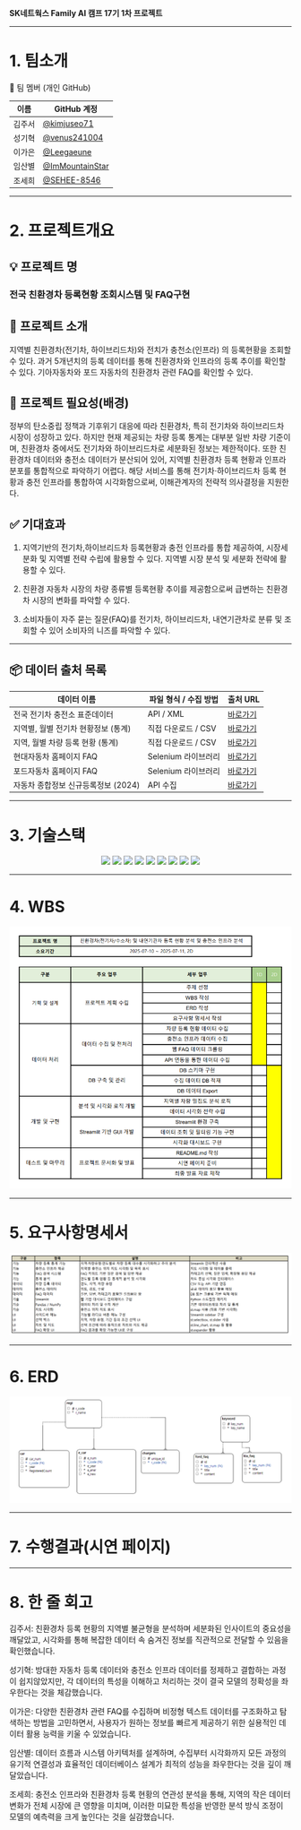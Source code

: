 **SK네트웍스 Family AI 캠프 17기 1차 프로젝트**

---

# 1. 팀소개

👥 팀 멤버 (개인 GitHub)

| 이름  | GitHub 계정                                    |
| ----- | ---------------------------------------------- |
| 김주서 | [@kimjuseo71](https://github.com/kimjuseo71)   |
| 성기혁 | [@venus241004](https://github.com/venus241004) |
| 이가은 | [@Leegaeune](https://github.com/Leegaeune)     |
| 임산별 | [@ImMountainStar](https://github.com/ImMountainStar) |
| 조세희 | [@SEHEE-8546](https://github.com/SEHEE-8546)   |

---

# 2. 프로젝트개요

## 💡 프로젝트 명

### 전국 친환경차 등록현황 조회시스템 및  FAQ구현 

## 🌟 프로젝트 소개

 지역별 친환경차(전기차, 하이브리드차)와 전치가 충천소(인프라) 의 등록현황을 조회할 수 있다. 
과거 5개년치의 등록 데이터를 통해 친환경차와 인프라의 등록 추이를 확인할 수 있다. 
기아자동차와 포드 자동차의 친환경차 관련 FAQ를 확인할 수 있다.

## 🚀 프로젝트 필요성(배경)

 정부의 탄소중립 정책과 기후위기 대응에 따라 친환경차, 특히 전기차와 하이브리드차 시장이 성장하고 있다. 
하지만 현재 제공되는 차량 등록 통계는 대부분 일반 차량 기준이며, 친환경차 중에서도 전기차와 하이브리드차로 세분화된 정보는 제한적이다.
또한 친환경차 데이터와 충전소 데이터가 분산되어 있어, 지역별 친환경차 등록 현황과 인프라 분포를 통합적으로 파악하기 어렵다. 
해당 서비스를 통해 전기차·하이브리드차 등록 현황과 충전 인프라를 통합하여 시각화함으로써, 이해관계자의 전략적 의사결정을 지원한다.


## ✅ 기대효과

1. 지역기반의 전기차,하이브리드차 등록현황과 충전 인프라를 통합 제공하여, 시장세분화 및 지역별 전략 수립에 활용할 수 있다.  지역별 시장 분석 및 세분화 전략에 활용할 수 있다. 

2.  친환경 자동차 시장의 차량 종류별 등록현황 추이를 제공함으로써 급변하는 친환경차 시장의 변화를 파악할 수 있다. 

3.  소비자들이 자주 묻는 질문(FAQ)를 전기차, 하이브리드차, 내연기관차로 분류 및 조회할 수 있어 소비자의 니즈를 파악할 수 있다. 


---

## 📦 데이터 출처 목록

| 데이터 이름                           | 파일 형식 / 수집 방법 | 출처 URL |
|--------------------------------------|------------------------|----------|
| 전국 전기차 충전소 표준데이터         | API / XML              | [바로가기](https://www.data.go.kr/data/15013115/standard.do) |
| 지역별, 월별 전기차 현황정보 (통계)   | 직접 다운로드 / CSV    | [바로가기](https://www.data.go.kr/data/15039554/fileData.do) |
| 지역, 월별 차량 등록 현황 (통계)      | 직접 다운로드 / CSV    | [바로가기](https://stat.molit.go.kr/portal/cate/statView.do?hRsId=58&hFormId=5498&hSelectId=1244&hPoint=00&hAppr=1&hDivEng=&oFileName=&rFileName=&midpath=&sFormId=5498&sStyleNum=562&settingRadio=xlsx) |
| 현대자동차 홈페이지 FAQ               | Selenium 라이브러리     | [바로가기](https://www.hyundai.co.kr/main/mainRecommend) |
| 포드자동차 홈페이지 FAQ              | Selenium 라이브러리     | [바로가기](https://www.frontierford.com/faq/ford-electric-lineup.htm?srsltid=AfmBOooBqN_a6WwQzWidD_fI7v7RV0FVtLepfbByBUO7VGRhPYe_fvdT) |
| 자동차 종합정보 신규등록정보 (2024)   | API 수집                | [바로가기](https://www.stgdata.co.kr/data/15059401/openapi.do?recommendDataYn=Y) |

---

# 3. 기술스택
<p align="center">
  <img src="https://img.shields.io/badge/Python-3776AB?style=for-the-badge&logo=python&logoColor=white">
  <img src="https://img.shields.io/badge/Streamlit-FF4B4B?style=for-the-badge&logo=streamlit&logoColor=white">
  <img src="https://img.shields.io/badge/Pandas-150458?style=for-the-badge&logo=pandas&logoColor=white">
  <img src="https://img.shields.io/badge/NumPy-013243?style=for-the-badge&logo=numpy&logoColor=white">
  <img src="https://img.shields.io/badge/Matplotlib-CB3B27?style=for-the-badge&logo=matplotlib&logoColor=white">
  <img src="https://img.shields.io/badge/MySQL-4479A1?style=for-the-badge&logo=mysql&logoColor=white">
  <img src="https://img.shields.io/badge/Jupyter_Notebook-F37626?style=for-the-badge&logo=jupyter&logoColor=white">
  <img src="https://img.shields.io/badge/GitHub-181717?style=for-the-badge&logo=github&logoColor=white">
  <img src="https://img.shields.io/badge/Selenium-43B02A?style=for-the-badge&logo=selenium&logoColor=white">
</p>



---

# 4. WBS
![WBS 시각화 이미지](image/wbs_cocon.png)

---

# 5. 요구사항명세서

![WBS 시각화 이미지](image/req_cocon.png)


---


# 6. ERD

![ERD 시각화 이미지](image/erd_cocon.png)

---

# 7. 수행결과(시연 페이지)

---

# 8. 한 줄 회고

김주서:
친환경차 등록 현황의 지역별 불균형을 분석하며 세분화된 인사이트의 중요성을 깨달았고, 시각화를 통해 복잡한 데이터 속 숨겨진 정보를 직관적으로 전달할 수 있음을 확인했습니다.

성기혁:
방대한 자동차 등록 데이터와 충전소 인프라 데이터를 정제하고 결합하는 과정이 쉽지않았지만, 각 데이터의 특성을 이해하고 처리하는 것이 결국 모델의 정확성을 좌우한다는 것을 체감했습니다. 

이가은:
다양한 친환경차 관련 FAQ를 수집하며 비정형 텍스트 데이터를 구조화하고 탐색하는 방법을 고민하면서, 사용자가 원하는 정보를 빠르게 제공하기 위한 실용적인 데이터 활용 능력을 키울 수 있었습니다.

임산별:
데이터 흐름과 시스템 아키텍처를 설계하며, 수집부터 시각화까지 모든 과정의 유기적 연결성과 효율적인 데이터베이스 설계가 최적의 성능을 좌우한다는 것을 깊이 깨달았습니다.

조세희:
충전소 인프라와 친환경차 등록 현황의 연관성 분석을 통해, 지역의 작은 데이터 변화가 전체 시장에 큰 영향을 미치며, 이러한 미묘한 특성을 반영한 분석 방식 조정이 모델의 예측력을 크게 높인다는 것을 실감했습니다.



